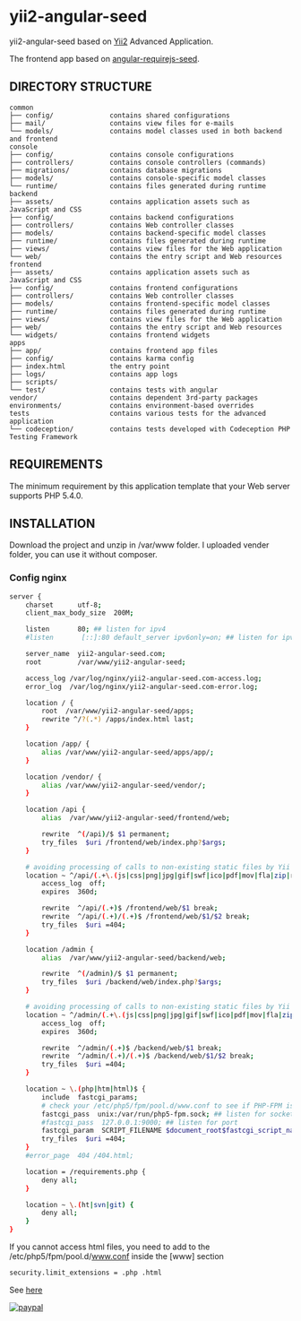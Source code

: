 yii2-angular-seed
=============

yii2-angular-seed based on [Yii2](https://github.com/yiisoft/yii2) Advanced Application.

The frontend app based on [angular-requirejs-seed](https://github.com/tnajdek/angular-requirejs-seed).

DIRECTORY STRUCTURE
-------------------

```
common
├── config/              contains shared configurations
├── mail/                contains view files for e-mails
└── models/              contains model classes used in both backend and frontend
console
├── config/              contains console configurations
├── controllers/         contains console controllers (commands)
├── migrations/          contains database migrations
├── models/              contains console-specific model classes
└── runtime/             contains files generated during runtime
backend
├── assets/              contains application assets such as JavaScript and CSS
├── config/              contains backend configurations
├── controllers/         contains Web controller classes
├── models/              contains backend-specific model classes
├── runtime/             contains files generated during runtime
├── views/               contains view files for the Web application
└── web/                 contains the entry script and Web resources
frontend
├── assets/              contains application assets such as JavaScript and CSS
├── config/              contains frontend configurations
├── controllers/         contains Web controller classes
├── models/              contains frontend-specific model classes
├── runtime/             contains files generated during runtime
├── views/               contains view files for the Web application
├── web/                 contains the entry script and Web resources
└── widgets/             contains frontend widgets
apps
├── app/                 contains frontend app files
├── config/              contains karma config
├── index.html           the entry point
├── logs/                contains app logs
├── scripts/
└── test/                contains tests with angular
vendor/                  contains dependent 3rd-party packages
environments/            contains environment-based overrides
tests                    contains various tests for the advanced application
└── codeception/         contains tests developed with Codeception PHP Testing Framework
```


REQUIREMENTS
------------

The minimum requirement by this application template that your Web server supports PHP 5.4.0.


INSTALLATION
------------

Download the project and unzip in /var/www folder.
I uploaded vender folder, you can use it without composer.

### Config nginx

```sh
server {
    charset      utf-8;
    client_max_body_size  200M;

    listen       80; ## listen for ipv4
    #listen       [::]:80 default_server ipv6only=on; ## listen for ipv6

    server_name  yii2-angular-seed.com;
    root         /var/www/yii2-angular-seed;

    access_log /var/log/nginx/yii2-angular-seed.com-access.log;
    error_log  /var/log/nginx/yii2-angular-seed.com-error.log;

    location / {
        root  /var/www/yii2-angular-seed/apps;
        rewrite ^/?(.*) /apps/index.html last;
    }

    location /app/ {
        alias /var/www/yii2-angular-seed/apps/app/;
    }

    location /vendor/ {
        alias /var/www/yii2-angular-seed/vendor/;
    }

    location /api {
        alias  /var/www/yii2-angular-seed/frontend/web;

        rewrite  ^(/api)/$ $1 permanent;
        try_files  $uri /frontend/web/index.php?$args;
    }

    # avoiding processing of calls to non-existing static files by Yii
    location ~ ^/api/(.+\.(js|css|png|jpg|gif|swf|ico|pdf|mov|fla|zip|rar))$ {
        access_log  off;
        expires  360d;

        rewrite  ^/api/(.+)$ /frontend/web/$1 break;
        rewrite  ^/api/(.+)/(.+)$ /frontend/web/$1/$2 break;
        try_files  $uri =404;
    }

    location /admin {
        alias  /var/www/yii2-angular-seed/backend/web;

        rewrite  ^(/admin)/$ $1 permanent;
        try_files  $uri /backend/web/index.php?$args;
    }

    # avoiding processing of calls to non-existing static files by Yii
    location ~ ^/admin/(.+\.(js|css|png|jpg|gif|swf|ico|pdf|mov|fla|zip|rar))$ {
        access_log  off;
        expires  360d;

        rewrite  ^/admin/(.+)$ /backend/web/$1 break;
        rewrite  ^/admin/(.+)/(.+)$ /backend/web/$1/$2 break;
        try_files  $uri =404;
    }

    location ~ \.(php|htm|html)$ {
        include  fastcgi_params;
        # check your /etc/php5/fpm/pool.d/www.conf to see if PHP-FPM is listening on a socket or port
        fastcgi_pass  unix:/var/run/php5-fpm.sock; ## listen for socket
        #fastcgi_pass  127.0.0.1:9000; ## listen for port
        fastcgi_param  SCRIPT_FILENAME $document_root$fastcgi_script_name;
        try_files  $uri =404;
    }
    #error_page  404 /404.html;

    location = /requirements.php {
        deny all;
    }

    location ~ \.(ht|svn|git) {
        deny all;
    }
}
```

If you cannot access html files, you need to add to the /etc/php5/fpm/pool.d/www.conf inside the [www] section

```sh
security.limit_extensions = .php .html
```

See [here](https://bugs.php.net/bug.php?id=60763)


[![paypal](https://www.paypalobjects.com/en_US/i/btn/btn_donateCC_LG.gif)](https://www.paypal.me/HarishMahajan)
